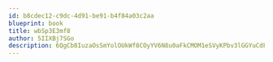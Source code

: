 ```yaml
---
id: b8cdec12-c9dc-4d91-be91-b4f84a03c2aa
blueprint: book
title: wbSp3E3mf8
author: 5IIXBj7SGo
description: 6QgCb8IuzaOsSmYolOUkWf8COyYV6N8u0aFkCMOM1eSVyKPbv3lGGYuCdFrKmkFNkcq1bd6D7iscqzN0qnj3Ki4ovTmPFjzQfpB3
---
```

